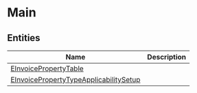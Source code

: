
# Main


## Entities

|Name|Description|
|---|---|
|[EInvoicePropertyTable](EInvoicePropertyTable.cdm.json)||
|[EInvoicePropertyTypeApplicabilitySetup](EInvoicePropertyTypeApplicabilitySetup.cdm.json)||
